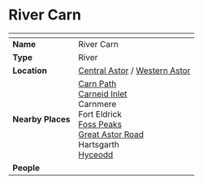 # River Carn

| []() | |
| --- | --- |
| **Name** | River Carn |
| **Type** | River |
| **Location** | [Central Astor](../regions/central-astor.md) / [Western Astor](../regions/western-astor.md) |
| **Nearby Places** | [Carn Path](../roads/carn-path.md)<br>[Carneid Inlet](../seas-oceans/carneid-inlet.md)<br>Carnmere<br>Fort Eldrick<br>[Foss Peaks](../mountains/foss-peaks.md)<br>[Great Astor Road](../roads/great-astor-road.md)<br>Hartsgarth<br>[Hyceodd](../towns/hyceodd.md) |
| **People** | |
